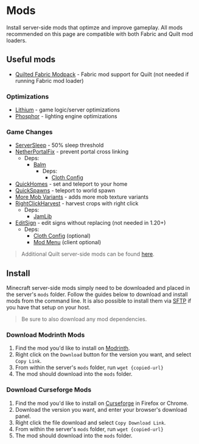 # Mods

Install server-side mods that optimze and improve gameplay. All mods recommended
on this page are compatible with both Fabric and Quilt mod loaders.

## Useful mods

- [Quilted Fabric Modpack](https://modrinth.com/mod/qsl) - Fabric mod support
  for Quilt (not needed if running Fabric mod loader)

### Optimizations

- [Lithium](https://modrinth.com/mod/lithium) - game logic/server optimizations
- [Phosphor](https://modrinth.com/mod/phosphor) - lighting engine optimizations

### Game Changes

- [ServerSleep](https://modrinth.com/datapack/serversleep) - 50% sleep threshold
- [NetherPortalFix](https://modrinth.com/mod/netherportalfix) - prevent portal
  cross linking
  - Deps:
    - [Balm](https://modrinth.com/mod/balm)
      - Deps:
        - [Cloth Config](https://modrinth.com/mod/cloth-config)
- [QuickHomes](https://beta.curseforge.com/minecraft/mc-mods/quickhomes) - set
  and teleport to your home
- [QuickSpawns](https://www.curseforge.com/minecraft/mc-mods/quickspawns) -
  teleport to world spawn
- [More Mob Variants](https://modrinth.com/mod/more-mob-variants) - adds more
  mob texture variants
- [RightClickHarvest](https://modrinth.com/mod/rightclickharvest) - harvest
  crops with right click
  - Deps:
    - [JamLib](https://modrinth.com/mod/jamlib)
- [EditSign](https://modrinth.com/mod/editsign) - edit signs without replacing
  (not needed in 1.20+)
  - Deps:
    - [Cloth Config](https://modrinth.com/mod/cloth-config) (optional)
    - [Mod Menu](https://modrinth.com/mod/modmenu/versions) (client optional)

> Additional Quilt server-side mods can be found [here](https://serverside.infra.link).

## Install

Minecraft server-side mods simply need to be downloaded and placed in the
server's `mods` folder. Follow the guides below to download and install mods
from the command line. It is also possible to install them via [SFTP](environments/ubuntu-server/setup-sftp.md)
if you have that setup on your host.

> Be sure to also download any mod dependencies.

### Download Modrinth Mods

1. Find the mod you'd like to install on [Modrinth](https://modrinth.com).
1. Right click on the `Download` button for the version you want, and select
   `Copy Link`.
1. From within the server's `mods` folder, run `wget {copied-url}`
1. The mod should download into the `mods` folder.

### Download Curseforge Mods

1. Find the mod you'd like to install on [Curseforge](https://curseforge.com) in
   Firefox or Chrome.
1. Download the version you want, and enter your browser's download panel.
1. Right click the file download and select `Copy Download Link`.
1. From within the server's `mods` folder, run `wget {copied-url}`
1. The mod should download into the `mods` folder.
